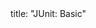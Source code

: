 <frontmatter>
title: "JUnit: Basic"
</frontmatter>

<include src="navbar.md" boilerplate />

<include src="unit-inPage-asFlat.md" boilerplate />
